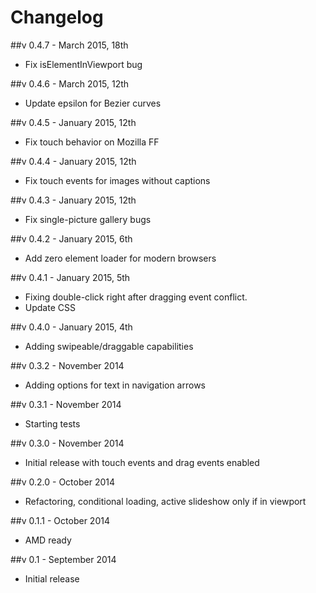 # Changelog

##v 0.4.7 - March 2015, 18th
- Fix isElementInViewport bug 

##v 0.4.6 - March 2015, 12th
- Update epsilon for Bezier curves

##v 0.4.5 - January 2015, 12th
- Fix touch behavior on Mozilla FF

##v 0.4.4 - January 2015, 12th
- Fix touch events for images without captions

##v 0.4.3 - January 2015, 12th
- Fix single-picture gallery bugs

##v 0.4.2 - January 2015, 6th
- Add zero element loader for modern browsers

##v 0.4.1 - January 2015, 5th
- Fixing double-click right after dragging event conflict. 
- Update CSS

##v 0.4.0 - January 2015, 4th
- Adding swipeable/draggable capabilities

##v 0.3.2 - November 2014
- Adding options for text in navigation arrows

##v 0.3.1 - November 2014
- Starting tests

##v 0.3.0 - November 2014
- Initial release with touch events and drag events enabled

##v 0.2.0 - October 2014
- Refactoring, conditional loading, active slideshow only if in viewport

##v 0.1.1 - October 2014
- AMD ready

##v 0.1 - September 2014
- Initial release
